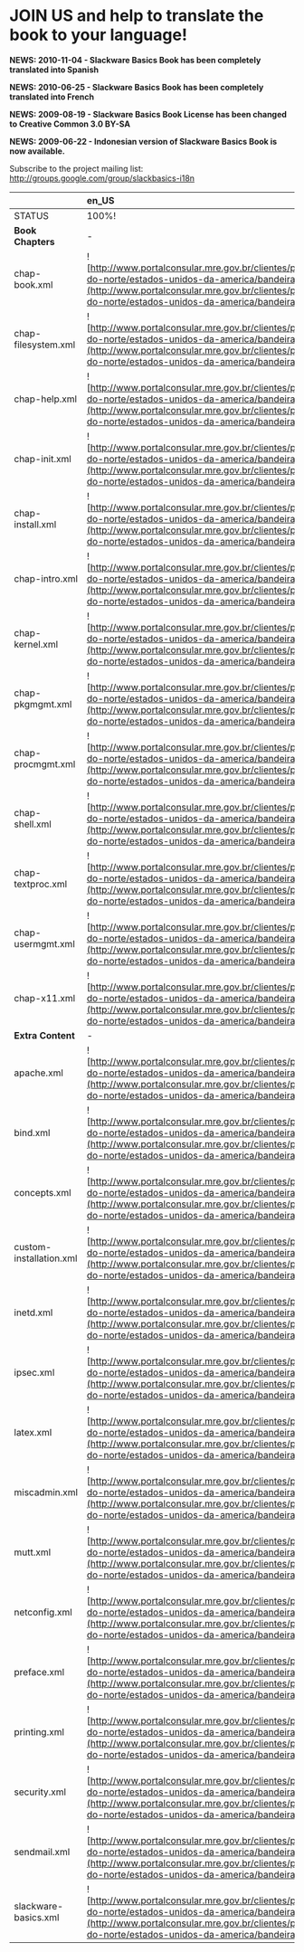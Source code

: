 # JOIN US and help to translate the book to your language! #

**NEWS: 2010-11-04 - Slackware Basics Book has been completely translated into Spanish**

**NEWS: 2010-06-25 - Slackware Basics Book has been completely translated into French**

**NEWS: 2009-08-19 - Slackware Basics Book License has been changed to Creative Common 3.0 BY-SA**

**NEWS: 2009-06-22 - Indonesian version of Slackware Basics Book is now available.**

Subscribe to the project mailing list: http://groups.google.com/group/slackbasics-i18n

| 				|en\_US		|pt\_BR		|id\_ID		|bg\_BG		|fr\_FR		|	es\_BO		|
|:----|:-------|:-------|:-------|:-------|:-------|:--------|
|STATUS			|100%!		|100%!		|100%		|_NA_		|100%		|_100%_			|
|**Book Chapters**		|-		|-		|-		|-		|-		|-			|
|chap-book.xml			|![http://www.portalconsular.mre.gov.br/clientes/portalconsular/portalconsular/mundo/america-do-norte/estados-unidos-da-america/bandeira/?formato=.gif](http://www.portalconsular.mre.gov.br/clientes/portalconsular/portalconsular/mundo/america-do-norte/estados-unidos-da-america/bandeira/?formato=.gif)	|![http://www.portalconsular.mre.gov.br/clientes/portalconsular/portalconsular/mundo/america-do-sul/republica-federativa-do-brasil/bandeira/?formato=.gif](http://www.portalconsular.mre.gov.br/clientes/portalconsular/portalconsular/mundo/america-do-sul/republica-federativa-do-brasil/bandeira/?formato=.gif)	|![http://www.portalconsular.mre.gov.br/clientes/portalconsular/portalconsular/mundo/asia/republica-da-indonesia/bandeira/?format=.gif](http://www.portalconsular.mre.gov.br/clientes/portalconsular/portalconsular/mundo/asia/republica-da-indonesia/bandeira/?format=.gif)	|	 |![http://www.portalconsular.mre.gov.br/clientes/portalconsular/portalconsular/mundo/europa/republica-francesa/bandeira/?format=.gif](http://www.portalconsular.mre.gov.br/clientes/portalconsular/portalconsular/mundo/europa/republica-francesa/bandeira/?format=.gif)	|![http://www.portalconsular.mre.gov.br/clientes/portalconsular/portalconsular/mundo/america-do-sul/republica-da-bolivia/bandeira/?format=.gif](http://www.portalconsular.mre.gov.br/clientes/portalconsular/portalconsular/mundo/america-do-sul/republica-da-bolivia/bandeira/?format=.gif)	|
|chap-filesystem.xml		|![http://www.portalconsular.mre.gov.br/clientes/portalconsular/portalconsular/mundo/america-do-norte/estados-unidos-da-america/bandeira/?formato=.gif](http://www.portalconsular.mre.gov.br/clientes/portalconsular/portalconsular/mundo/america-do-norte/estados-unidos-da-america/bandeira/?formato=.gif)	|![http://www.portalconsular.mre.gov.br/clientes/portalconsular/portalconsular/mundo/america-do-sul/republica-federativa-do-brasil/bandeira/?formato=.gif](http://www.portalconsular.mre.gov.br/clientes/portalconsular/portalconsular/mundo/america-do-sul/republica-federativa-do-brasil/bandeira/?formato=.gif)	|![http://www.portalconsular.mre.gov.br/clientes/portalconsular/portalconsular/mundo/asia/republica-da-indonesia/bandeira/?format=.gif](http://www.portalconsular.mre.gov.br/clientes/portalconsular/portalconsular/mundo/asia/republica-da-indonesia/bandeira/?format=.gif)	|	 |![http://www.portalconsular.mre.gov.br/clientes/portalconsular/portalconsular/mundo/europa/republica-francesa/bandeira/?format=.gif](http://www.portalconsular.mre.gov.br/clientes/portalconsular/portalconsular/mundo/europa/republica-francesa/bandeira/?format=.gif)	|![http://www.portalconsular.mre.gov.br/clientes/portalconsular/portalconsular/mundo/america-do-sul/republica-da-bolivia/bandeira/?format=.gif](http://www.portalconsular.mre.gov.br/clientes/portalconsular/portalconsular/mundo/america-do-sul/republica-da-bolivia/bandeira/?format=.gif)	|
|chap-help.xml			|![http://www.portalconsular.mre.gov.br/clientes/portalconsular/portalconsular/mundo/america-do-norte/estados-unidos-da-america/bandeira/?formato=.gif](http://www.portalconsular.mre.gov.br/clientes/portalconsular/portalconsular/mundo/america-do-norte/estados-unidos-da-america/bandeira/?formato=.gif)	|![http://www.portalconsular.mre.gov.br/clientes/portalconsular/portalconsular/mundo/america-do-sul/republica-federativa-do-brasil/bandeira/?formato=.gif](http://www.portalconsular.mre.gov.br/clientes/portalconsular/portalconsular/mundo/america-do-sul/republica-federativa-do-brasil/bandeira/?formato=.gif)	|![http://www.portalconsular.mre.gov.br/clientes/portalconsular/portalconsular/mundo/asia/republica-da-indonesia/bandeira/?format=.gif](http://www.portalconsular.mre.gov.br/clientes/portalconsular/portalconsular/mundo/asia/republica-da-indonesia/bandeira/?format=.gif)	|	 |![http://www.portalconsular.mre.gov.br/clientes/portalconsular/portalconsular/mundo/europa/republica-francesa/bandeira/?format=.gif](http://www.portalconsular.mre.gov.br/clientes/portalconsular/portalconsular/mundo/europa/republica-francesa/bandeira/?format=.gif)	|![http://www.portalconsular.mre.gov.br/clientes/portalconsular/portalconsular/mundo/america-do-sul/republica-da-bolivia/bandeira/?format=.gif](http://www.portalconsular.mre.gov.br/clientes/portalconsular/portalconsular/mundo/america-do-sul/republica-da-bolivia/bandeira/?format=.gif)	|
|chap-init.xml			|![http://www.portalconsular.mre.gov.br/clientes/portalconsular/portalconsular/mundo/america-do-norte/estados-unidos-da-america/bandeira/?formato=.gif](http://www.portalconsular.mre.gov.br/clientes/portalconsular/portalconsular/mundo/america-do-norte/estados-unidos-da-america/bandeira/?formato=.gif)	|![http://www.portalconsular.mre.gov.br/clientes/portalconsular/portalconsular/mundo/america-do-sul/republica-federativa-do-brasil/bandeira/?formato=.gif](http://www.portalconsular.mre.gov.br/clientes/portalconsular/portalconsular/mundo/america-do-sul/republica-federativa-do-brasil/bandeira/?formato=.gif)	|![http://www.portalconsular.mre.gov.br/clientes/portalconsular/portalconsular/mundo/asia/republica-da-indonesia/bandeira/?format=.gif](http://www.portalconsular.mre.gov.br/clientes/portalconsular/portalconsular/mundo/asia/republica-da-indonesia/bandeira/?format=.gif)	|	 |![http://www.portalconsular.mre.gov.br/clientes/portalconsular/portalconsular/mundo/europa/republica-francesa/bandeira/?format=.gif](http://www.portalconsular.mre.gov.br/clientes/portalconsular/portalconsular/mundo/europa/republica-francesa/bandeira/?format=.gif)	|![http://www.portalconsular.mre.gov.br/clientes/portalconsular/portalconsular/mundo/america-do-sul/republica-da-bolivia/bandeira/?format=.gif](http://www.portalconsular.mre.gov.br/clientes/portalconsular/portalconsular/mundo/america-do-sul/republica-da-bolivia/bandeira/?format=.gif)	|
|chap-install.xml		|![http://www.portalconsular.mre.gov.br/clientes/portalconsular/portalconsular/mundo/america-do-norte/estados-unidos-da-america/bandeira/?formato=.gif](http://www.portalconsular.mre.gov.br/clientes/portalconsular/portalconsular/mundo/america-do-norte/estados-unidos-da-america/bandeira/?formato=.gif)	|![http://www.portalconsular.mre.gov.br/clientes/portalconsular/portalconsular/mundo/america-do-sul/republica-federativa-do-brasil/bandeira/?formato=.gif](http://www.portalconsular.mre.gov.br/clientes/portalconsular/portalconsular/mundo/america-do-sul/republica-federativa-do-brasil/bandeira/?formato=.gif)	|![http://www.portalconsular.mre.gov.br/clientes/portalconsular/portalconsular/mundo/asia/republica-da-indonesia/bandeira/?format=.gif](http://www.portalconsular.mre.gov.br/clientes/portalconsular/portalconsular/mundo/asia/republica-da-indonesia/bandeira/?format=.gif)	|	 |![http://www.portalconsular.mre.gov.br/clientes/portalconsular/portalconsular/mundo/europa/republica-francesa/bandeira/?format=.gif](http://www.portalconsular.mre.gov.br/clientes/portalconsular/portalconsular/mundo/europa/republica-francesa/bandeira/?format=.gif)	|![http://www.portalconsular.mre.gov.br/clientes/portalconsular/portalconsular/mundo/america-do-sul/republica-da-bolivia/bandeira/?format=.gif](http://www.portalconsular.mre.gov.br/clientes/portalconsular/portalconsular/mundo/america-do-sul/republica-da-bolivia/bandeira/?format=.gif)	|
|chap-intro.xml		|![http://www.portalconsular.mre.gov.br/clientes/portalconsular/portalconsular/mundo/america-do-norte/estados-unidos-da-america/bandeira/?formato=.gif](http://www.portalconsular.mre.gov.br/clientes/portalconsular/portalconsular/mundo/america-do-norte/estados-unidos-da-america/bandeira/?formato=.gif)	|![http://www.portalconsular.mre.gov.br/clientes/portalconsular/portalconsular/mundo/america-do-sul/republica-federativa-do-brasil/bandeira/?formato=.gif](http://www.portalconsular.mre.gov.br/clientes/portalconsular/portalconsular/mundo/america-do-sul/republica-federativa-do-brasil/bandeira/?formato=.gif)	|![http://www.portalconsular.mre.gov.br/clientes/portalconsular/portalconsular/mundo/asia/republica-da-indonesia/bandeira/?format=.gif](http://www.portalconsular.mre.gov.br/clientes/portalconsular/portalconsular/mundo/asia/republica-da-indonesia/bandeira/?format=.gif)	|	 |![http://www.portalconsular.mre.gov.br/clientes/portalconsular/portalconsular/mundo/europa/republica-francesa/bandeira/?format=.gif](http://www.portalconsular.mre.gov.br/clientes/portalconsular/portalconsular/mundo/europa/republica-francesa/bandeira/?format=.gif)	|![http://www.portalconsular.mre.gov.br/clientes/portalconsular/portalconsular/mundo/america-do-sul/republica-da-bolivia/bandeira/?format=.gif](http://www.portalconsular.mre.gov.br/clientes/portalconsular/portalconsular/mundo/america-do-sul/republica-da-bolivia/bandeira/?format=.gif)	|
|chap-kernel.xml		|![http://www.portalconsular.mre.gov.br/clientes/portalconsular/portalconsular/mundo/america-do-norte/estados-unidos-da-america/bandeira/?formato=.gif](http://www.portalconsular.mre.gov.br/clientes/portalconsular/portalconsular/mundo/america-do-norte/estados-unidos-da-america/bandeira/?formato=.gif)	|![http://www.portalconsular.mre.gov.br/clientes/portalconsular/portalconsular/mundo/america-do-sul/republica-federativa-do-brasil/bandeira/?formato=.gif](http://www.portalconsular.mre.gov.br/clientes/portalconsular/portalconsular/mundo/america-do-sul/republica-federativa-do-brasil/bandeira/?formato=.gif)	|![http://www.portalconsular.mre.gov.br/clientes/portalconsular/portalconsular/mundo/asia/republica-da-indonesia/bandeira/?format=.gif](http://www.portalconsular.mre.gov.br/clientes/portalconsular/portalconsular/mundo/asia/republica-da-indonesia/bandeira/?format=.gif)	|	 |![http://www.portalconsular.mre.gov.br/clientes/portalconsular/portalconsular/mundo/europa/republica-francesa/bandeira/?format=.gif](http://www.portalconsular.mre.gov.br/clientes/portalconsular/portalconsular/mundo/europa/republica-francesa/bandeira/?format=.gif)	|![http://www.portalconsular.mre.gov.br/clientes/portalconsular/portalconsular/mundo/america-do-sul/republica-da-bolivia/bandeira/?format=.gif](http://www.portalconsular.mre.gov.br/clientes/portalconsular/portalconsular/mundo/america-do-sul/republica-da-bolivia/bandeira/?format=.gif)	|
|chap-pkgmgmt.xml		|![http://www.portalconsular.mre.gov.br/clientes/portalconsular/portalconsular/mundo/america-do-norte/estados-unidos-da-america/bandeira/?formato=.gif](http://www.portalconsular.mre.gov.br/clientes/portalconsular/portalconsular/mundo/america-do-norte/estados-unidos-da-america/bandeira/?formato=.gif)	|![http://www.portalconsular.mre.gov.br/clientes/portalconsular/portalconsular/mundo/america-do-sul/republica-federativa-do-brasil/bandeira/?formato=.gif](http://www.portalconsular.mre.gov.br/clientes/portalconsular/portalconsular/mundo/america-do-sul/republica-federativa-do-brasil/bandeira/?formato=.gif)	|![http://www.portalconsular.mre.gov.br/clientes/portalconsular/portalconsular/mundo/asia/republica-da-indonesia/bandeira/?format=.gif](http://www.portalconsular.mre.gov.br/clientes/portalconsular/portalconsular/mundo/asia/republica-da-indonesia/bandeira/?format=.gif)	|	 |![http://www.portalconsular.mre.gov.br/clientes/portalconsular/portalconsular/mundo/europa/republica-francesa/bandeira/?format=.gif](http://www.portalconsular.mre.gov.br/clientes/portalconsular/portalconsular/mundo/europa/republica-francesa/bandeira/?format=.gif)	|![http://www.portalconsular.mre.gov.br/clientes/portalconsular/portalconsular/mundo/america-do-sul/republica-da-bolivia/bandeira/?format=.gif](http://www.portalconsular.mre.gov.br/clientes/portalconsular/portalconsular/mundo/america-do-sul/republica-da-bolivia/bandeira/?format=.gif)	|
|chap-procmgmt.xml		|![http://www.portalconsular.mre.gov.br/clientes/portalconsular/portalconsular/mundo/america-do-norte/estados-unidos-da-america/bandeira/?formato=.gif](http://www.portalconsular.mre.gov.br/clientes/portalconsular/portalconsular/mundo/america-do-norte/estados-unidos-da-america/bandeira/?formato=.gif)	|![http://www.portalconsular.mre.gov.br/clientes/portalconsular/portalconsular/mundo/america-do-sul/republica-federativa-do-brasil/bandeira/?formato=.gif](http://www.portalconsular.mre.gov.br/clientes/portalconsular/portalconsular/mundo/america-do-sul/republica-federativa-do-brasil/bandeira/?formato=.gif)	|![http://www.portalconsular.mre.gov.br/clientes/portalconsular/portalconsular/mundo/asia/republica-da-indonesia/bandeira/?format=.gif](http://www.portalconsular.mre.gov.br/clientes/portalconsular/portalconsular/mundo/asia/republica-da-indonesia/bandeira/?format=.gif)	|	 |![http://www.portalconsular.mre.gov.br/clientes/portalconsular/portalconsular/mundo/europa/republica-francesa/bandeira/?format=.gif](http://www.portalconsular.mre.gov.br/clientes/portalconsular/portalconsular/mundo/europa/republica-francesa/bandeira/?format=.gif)	|![http://www.portalconsular.mre.gov.br/clientes/portalconsular/portalconsular/mundo/america-do-sul/republica-da-bolivia/bandeira/?format=.gif](http://www.portalconsular.mre.gov.br/clientes/portalconsular/portalconsular/mundo/america-do-sul/republica-da-bolivia/bandeira/?format=.gif)	|
|chap-shell.xml		|![http://www.portalconsular.mre.gov.br/clientes/portalconsular/portalconsular/mundo/america-do-norte/estados-unidos-da-america/bandeira/?formato=.gif](http://www.portalconsular.mre.gov.br/clientes/portalconsular/portalconsular/mundo/america-do-norte/estados-unidos-da-america/bandeira/?formato=.gif)	|![http://www.portalconsular.mre.gov.br/clientes/portalconsular/portalconsular/mundo/america-do-sul/republica-federativa-do-brasil/bandeira/?formato=.gif](http://www.portalconsular.mre.gov.br/clientes/portalconsular/portalconsular/mundo/america-do-sul/republica-federativa-do-brasil/bandeira/?formato=.gif)	|![http://www.portalconsular.mre.gov.br/clientes/portalconsular/portalconsular/mundo/asia/republica-da-indonesia/bandeira/?format=.gif](http://www.portalconsular.mre.gov.br/clientes/portalconsular/portalconsular/mundo/asia/republica-da-indonesia/bandeira/?format=.gif)	|	 |![http://www.portalconsular.mre.gov.br/clientes/portalconsular/portalconsular/mundo/europa/republica-francesa/bandeira/?format=.gif](http://www.portalconsular.mre.gov.br/clientes/portalconsular/portalconsular/mundo/europa/republica-francesa/bandeira/?format=.gif)	|![http://www.portalconsular.mre.gov.br/clientes/portalconsular/portalconsular/mundo/america-do-sul/republica-da-bolivia/bandeira/?format=.gif](http://www.portalconsular.mre.gov.br/clientes/portalconsular/portalconsular/mundo/america-do-sul/republica-da-bolivia/bandeira/?format=.gif)	|
|chap-textproc.xml		|![http://www.portalconsular.mre.gov.br/clientes/portalconsular/portalconsular/mundo/america-do-norte/estados-unidos-da-america/bandeira/?formato=.gif](http://www.portalconsular.mre.gov.br/clientes/portalconsular/portalconsular/mundo/america-do-norte/estados-unidos-da-america/bandeira/?formato=.gif)	|![http://www.portalconsular.mre.gov.br/clientes/portalconsular/portalconsular/mundo/america-do-sul/republica-federativa-do-brasil/bandeira/?formato=.gif](http://www.portalconsular.mre.gov.br/clientes/portalconsular/portalconsular/mundo/america-do-sul/republica-federativa-do-brasil/bandeira/?formato=.gif)	|![http://www.portalconsular.mre.gov.br/clientes/portalconsular/portalconsular/mundo/asia/republica-da-indonesia/bandeira/?format=.gif](http://www.portalconsular.mre.gov.br/clientes/portalconsular/portalconsular/mundo/asia/republica-da-indonesia/bandeira/?format=.gif)	|	 |![http://www.portalconsular.mre.gov.br/clientes/portalconsular/portalconsular/mundo/europa/republica-francesa/bandeira/?format=.gif](http://www.portalconsular.mre.gov.br/clientes/portalconsular/portalconsular/mundo/europa/republica-francesa/bandeira/?format=.gif)	|![http://www.portalconsular.mre.gov.br/clientes/portalconsular/portalconsular/mundo/america-do-sul/republica-da-bolivia/bandeira/?format=.gif](http://www.portalconsular.mre.gov.br/clientes/portalconsular/portalconsular/mundo/america-do-sul/republica-da-bolivia/bandeira/?format=.gif)	|
|chap-usermgmt.xml		|![http://www.portalconsular.mre.gov.br/clientes/portalconsular/portalconsular/mundo/america-do-norte/estados-unidos-da-america/bandeira/?formato=.gif](http://www.portalconsular.mre.gov.br/clientes/portalconsular/portalconsular/mundo/america-do-norte/estados-unidos-da-america/bandeira/?formato=.gif)	|![http://www.portalconsular.mre.gov.br/clientes/portalconsular/portalconsular/mundo/america-do-sul/republica-federativa-do-brasil/bandeira/?formato=.gif](http://www.portalconsular.mre.gov.br/clientes/portalconsular/portalconsular/mundo/america-do-sul/republica-federativa-do-brasil/bandeira/?formato=.gif)	|![http://www.portalconsular.mre.gov.br/clientes/portalconsular/portalconsular/mundo/asia/republica-da-indonesia/bandeira/?format=.gif](http://www.portalconsular.mre.gov.br/clientes/portalconsular/portalconsular/mundo/asia/republica-da-indonesia/bandeira/?format=.gif)	|	 |![http://www.portalconsular.mre.gov.br/clientes/portalconsular/portalconsular/mundo/europa/republica-francesa/bandeira/?format=.gif](http://www.portalconsular.mre.gov.br/clientes/portalconsular/portalconsular/mundo/europa/republica-francesa/bandeira/?format=.gif)	|![http://www.portalconsular.mre.gov.br/clientes/portalconsular/portalconsular/mundo/america-do-sul/republica-da-bolivia/bandeira/?format=.gif](http://www.portalconsular.mre.gov.br/clientes/portalconsular/portalconsular/mundo/america-do-sul/republica-da-bolivia/bandeira/?format=.gif)	|
|chap-x11.xml			|![http://www.portalconsular.mre.gov.br/clientes/portalconsular/portalconsular/mundo/america-do-norte/estados-unidos-da-america/bandeira/?formato=.gif](http://www.portalconsular.mre.gov.br/clientes/portalconsular/portalconsular/mundo/america-do-norte/estados-unidos-da-america/bandeira/?formato=.gif)	|![http://www.portalconsular.mre.gov.br/clientes/portalconsular/portalconsular/mundo/america-do-sul/republica-federativa-do-brasil/bandeira/?formato=.gif](http://www.portalconsular.mre.gov.br/clientes/portalconsular/portalconsular/mundo/america-do-sul/republica-federativa-do-brasil/bandeira/?formato=.gif)	|![http://www.portalconsular.mre.gov.br/clientes/portalconsular/portalconsular/mundo/asia/republica-da-indonesia/bandeira/?format=.gif](http://www.portalconsular.mre.gov.br/clientes/portalconsular/portalconsular/mundo/asia/republica-da-indonesia/bandeira/?format=.gif)	|	 |![http://www.portalconsular.mre.gov.br/clientes/portalconsular/portalconsular/mundo/europa/republica-francesa/bandeira/?format=.gif](http://www.portalconsular.mre.gov.br/clientes/portalconsular/portalconsular/mundo/europa/republica-francesa/bandeira/?format=.gif)	|![http://www.portalconsular.mre.gov.br/clientes/portalconsular/portalconsular/mundo/america-do-sul/republica-da-bolivia/bandeira/?format=.gif](http://www.portalconsular.mre.gov.br/clientes/portalconsular/portalconsular/mundo/america-do-sul/republica-da-bolivia/bandeira/?format=.gif)	|
|**Extra Content**		|-		|-		|-		|-		|-		|-		|
|apache.xml			|![http://www.portalconsular.mre.gov.br/clientes/portalconsular/portalconsular/mundo/america-do-norte/estados-unidos-da-america/bandeira/?formato=.gif](http://www.portalconsular.mre.gov.br/clientes/portalconsular/portalconsular/mundo/america-do-norte/estados-unidos-da-america/bandeira/?formato=.gif)	|![http://www.portalconsular.mre.gov.br/clientes/portalconsular/portalconsular/mundo/america-do-sul/republica-federativa-do-brasil/bandeira/?formato=.gif](http://www.portalconsular.mre.gov.br/clientes/portalconsular/portalconsular/mundo/america-do-sul/republica-federativa-do-brasil/bandeira/?formato=.gif)	|![http://www.portalconsular.mre.gov.br/clientes/portalconsular/portalconsular/mundo/asia/republica-da-indonesia/bandeira/?format=.gif](http://www.portalconsular.mre.gov.br/clientes/portalconsular/portalconsular/mundo/asia/republica-da-indonesia/bandeira/?format=.gif)	|	 |![http://www.portalconsular.mre.gov.br/clientes/portalconsular/portalconsular/mundo/europa/republica-francesa/bandeira/?format=.gif](http://www.portalconsular.mre.gov.br/clientes/portalconsular/portalconsular/mundo/europa/republica-francesa/bandeira/?format=.gif)	|![http://www.portalconsular.mre.gov.br/clientes/portalconsular/portalconsular/mundo/america-do-sul/republica-da-bolivia/bandeira/?format=.gif](http://www.portalconsular.mre.gov.br/clientes/portalconsular/portalconsular/mundo/america-do-sul/republica-da-bolivia/bandeira/?format=.gif)	|
|bind.xml			|![http://www.portalconsular.mre.gov.br/clientes/portalconsular/portalconsular/mundo/america-do-norte/estados-unidos-da-america/bandeira/?formato=.gif](http://www.portalconsular.mre.gov.br/clientes/portalconsular/portalconsular/mundo/america-do-norte/estados-unidos-da-america/bandeira/?formato=.gif)	|![http://www.portalconsular.mre.gov.br/clientes/portalconsular/portalconsular/mundo/america-do-sul/republica-federativa-do-brasil/bandeira/?formato=.gif](http://www.portalconsular.mre.gov.br/clientes/portalconsular/portalconsular/mundo/america-do-sul/republica-federativa-do-brasil/bandeira/?formato=.gif)	|![http://www.portalconsular.mre.gov.br/clientes/portalconsular/portalconsular/mundo/asia/republica-da-indonesia/bandeira/?format=.gif](http://www.portalconsular.mre.gov.br/clientes/portalconsular/portalconsular/mundo/asia/republica-da-indonesia/bandeira/?format=.gif)	|	 |![http://www.portalconsular.mre.gov.br/clientes/portalconsular/portalconsular/mundo/europa/republica-francesa/bandeira/?format=.gif](http://www.portalconsular.mre.gov.br/clientes/portalconsular/portalconsular/mundo/europa/republica-francesa/bandeira/?format=.gif)	|![http://www.portalconsular.mre.gov.br/clientes/portalconsular/portalconsular/mundo/america-do-sul/republica-da-bolivia/bandeira/?format=.gif](http://www.portalconsular.mre.gov.br/clientes/portalconsular/portalconsular/mundo/america-do-sul/republica-da-bolivia/bandeira/?format=.gif)	|
|concepts.xml			|![http://www.portalconsular.mre.gov.br/clientes/portalconsular/portalconsular/mundo/america-do-norte/estados-unidos-da-america/bandeira/?formato=.gif](http://www.portalconsular.mre.gov.br/clientes/portalconsular/portalconsular/mundo/america-do-norte/estados-unidos-da-america/bandeira/?formato=.gif)	|![http://www.portalconsular.mre.gov.br/clientes/portalconsular/portalconsular/mundo/america-do-sul/republica-federativa-do-brasil/bandeira/?formato=.gif](http://www.portalconsular.mre.gov.br/clientes/portalconsular/portalconsular/mundo/america-do-sul/republica-federativa-do-brasil/bandeira/?formato=.gif)	|![http://www.portalconsular.mre.gov.br/clientes/portalconsular/portalconsular/mundo/asia/republica-da-indonesia/bandeira/?format=.gif](http://www.portalconsular.mre.gov.br/clientes/portalconsular/portalconsular/mundo/asia/republica-da-indonesia/bandeira/?format=.gif)	|	 |![http://www.portalconsular.mre.gov.br/clientes/portalconsular/portalconsular/mundo/europa/republica-francesa/bandeira/?format=.gif](http://www.portalconsular.mre.gov.br/clientes/portalconsular/portalconsular/mundo/europa/republica-francesa/bandeira/?format=.gif)	|![http://www.portalconsular.mre.gov.br/clientes/portalconsular/portalconsular/mundo/america-do-sul/republica-da-bolivia/bandeira/?format=.gif](http://www.portalconsular.mre.gov.br/clientes/portalconsular/portalconsular/mundo/america-do-sul/republica-da-bolivia/bandeira/?format=.gif)	|
|custom-installation.xml	|![http://www.portalconsular.mre.gov.br/clientes/portalconsular/portalconsular/mundo/america-do-norte/estados-unidos-da-america/bandeira/?formato=.gif](http://www.portalconsular.mre.gov.br/clientes/portalconsular/portalconsular/mundo/america-do-norte/estados-unidos-da-america/bandeira/?formato=.gif)	|![http://www.portalconsular.mre.gov.br/clientes/portalconsular/portalconsular/mundo/america-do-sul/republica-federativa-do-brasil/bandeira/?formato=.gif](http://www.portalconsular.mre.gov.br/clientes/portalconsular/portalconsular/mundo/america-do-sul/republica-federativa-do-brasil/bandeira/?formato=.gif)	|![http://www.portalconsular.mre.gov.br/clientes/portalconsular/portalconsular/mundo/asia/republica-da-indonesia/bandeira/?format=.gif](http://www.portalconsular.mre.gov.br/clientes/portalconsular/portalconsular/mundo/asia/republica-da-indonesia/bandeira/?format=.gif)	|	 |![http://www.portalconsular.mre.gov.br/clientes/portalconsular/portalconsular/mundo/europa/republica-francesa/bandeira/?format=.gif](http://www.portalconsular.mre.gov.br/clientes/portalconsular/portalconsular/mundo/europa/republica-francesa/bandeira/?format=.gif)	|![http://www.portalconsular.mre.gov.br/clientes/portalconsular/portalconsular/mundo/america-do-sul/republica-da-bolivia/bandeira/?format=.gif](http://www.portalconsular.mre.gov.br/clientes/portalconsular/portalconsular/mundo/america-do-sul/republica-da-bolivia/bandeira/?format=.gif)	|
|inetd.xml			|![http://www.portalconsular.mre.gov.br/clientes/portalconsular/portalconsular/mundo/america-do-norte/estados-unidos-da-america/bandeira/?formato=.gif](http://www.portalconsular.mre.gov.br/clientes/portalconsular/portalconsular/mundo/america-do-norte/estados-unidos-da-america/bandeira/?formato=.gif)	|![http://www.portalconsular.mre.gov.br/clientes/portalconsular/portalconsular/mundo/america-do-sul/republica-federativa-do-brasil/bandeira/?formato=.gif](http://www.portalconsular.mre.gov.br/clientes/portalconsular/portalconsular/mundo/america-do-sul/republica-federativa-do-brasil/bandeira/?formato=.gif)	|![http://www.portalconsular.mre.gov.br/clientes/portalconsular/portalconsular/mundo/asia/republica-da-indonesia/bandeira/?format=.gif](http://www.portalconsular.mre.gov.br/clientes/portalconsular/portalconsular/mundo/asia/republica-da-indonesia/bandeira/?format=.gif)	|	 |![http://www.portalconsular.mre.gov.br/clientes/portalconsular/portalconsular/mundo/europa/republica-francesa/bandeira/?format=.gif](http://www.portalconsular.mre.gov.br/clientes/portalconsular/portalconsular/mundo/europa/republica-francesa/bandeira/?format=.gif)	|![http://www.portalconsular.mre.gov.br/clientes/portalconsular/portalconsular/mundo/america-do-sul/republica-da-bolivia/bandeira/?format=.gif](http://www.portalconsular.mre.gov.br/clientes/portalconsular/portalconsular/mundo/america-do-sul/republica-da-bolivia/bandeira/?format=.gif)	|
|ipsec.xml			|![http://www.portalconsular.mre.gov.br/clientes/portalconsular/portalconsular/mundo/america-do-norte/estados-unidos-da-america/bandeira/?formato=.gif](http://www.portalconsular.mre.gov.br/clientes/portalconsular/portalconsular/mundo/america-do-norte/estados-unidos-da-america/bandeira/?formato=.gif)	|![http://www.portalconsular.mre.gov.br/clientes/portalconsular/portalconsular/mundo/america-do-sul/republica-federativa-do-brasil/bandeira/?formato=.gif](http://www.portalconsular.mre.gov.br/clientes/portalconsular/portalconsular/mundo/america-do-sul/republica-federativa-do-brasil/bandeira/?formato=.gif)	|![http://www.portalconsular.mre.gov.br/clientes/portalconsular/portalconsular/mundo/asia/republica-da-indonesia/bandeira/?format=.gif](http://www.portalconsular.mre.gov.br/clientes/portalconsular/portalconsular/mundo/asia/republica-da-indonesia/bandeira/?format=.gif)	|	 |![http://www.portalconsular.mre.gov.br/clientes/portalconsular/portalconsular/mundo/europa/republica-francesa/bandeira/?format=.gif](http://www.portalconsular.mre.gov.br/clientes/portalconsular/portalconsular/mundo/europa/republica-francesa/bandeira/?format=.gif)	|![http://www.portalconsular.mre.gov.br/clientes/portalconsular/portalconsular/mundo/america-do-sul/republica-da-bolivia/bandeira/?format=.gif](http://www.portalconsular.mre.gov.br/clientes/portalconsular/portalconsular/mundo/america-do-sul/republica-da-bolivia/bandeira/?format=.gif)	|
|latex.xml			|![http://www.portalconsular.mre.gov.br/clientes/portalconsular/portalconsular/mundo/america-do-norte/estados-unidos-da-america/bandeira/?formato=.gif](http://www.portalconsular.mre.gov.br/clientes/portalconsular/portalconsular/mundo/america-do-norte/estados-unidos-da-america/bandeira/?formato=.gif)	|![http://www.portalconsular.mre.gov.br/clientes/portalconsular/portalconsular/mundo/america-do-sul/republica-federativa-do-brasil/bandeira/?formato=.gif](http://www.portalconsular.mre.gov.br/clientes/portalconsular/portalconsular/mundo/america-do-sul/republica-federativa-do-brasil/bandeira/?formato=.gif)	|![http://www.portalconsular.mre.gov.br/clientes/portalconsular/portalconsular/mundo/asia/republica-da-indonesia/bandeira/?format=.gif](http://www.portalconsular.mre.gov.br/clientes/portalconsular/portalconsular/mundo/asia/republica-da-indonesia/bandeira/?format=.gif)	|	 |![http://www.portalconsular.mre.gov.br/clientes/portalconsular/portalconsular/mundo/europa/republica-francesa/bandeira/?format=.gif](http://www.portalconsular.mre.gov.br/clientes/portalconsular/portalconsular/mundo/europa/republica-francesa/bandeira/?format=.gif)	|![http://www.portalconsular.mre.gov.br/clientes/portalconsular/portalconsular/mundo/america-do-sul/republica-da-bolivia/bandeira/?format=.gif](http://www.portalconsular.mre.gov.br/clientes/portalconsular/portalconsular/mundo/america-do-sul/republica-da-bolivia/bandeira/?format=.gif)	|
|miscadmin.xml			|![http://www.portalconsular.mre.gov.br/clientes/portalconsular/portalconsular/mundo/america-do-norte/estados-unidos-da-america/bandeira/?formato=.gif](http://www.portalconsular.mre.gov.br/clientes/portalconsular/portalconsular/mundo/america-do-norte/estados-unidos-da-america/bandeira/?formato=.gif)	|![http://www.portalconsular.mre.gov.br/clientes/portalconsular/portalconsular/mundo/america-do-sul/republica-federativa-do-brasil/bandeira/?formato=.gif](http://www.portalconsular.mre.gov.br/clientes/portalconsular/portalconsular/mundo/america-do-sul/republica-federativa-do-brasil/bandeira/?formato=.gif)	|![http://www.portalconsular.mre.gov.br/clientes/portalconsular/portalconsular/mundo/asia/republica-da-indonesia/bandeira/?format=.gif](http://www.portalconsular.mre.gov.br/clientes/portalconsular/portalconsular/mundo/asia/republica-da-indonesia/bandeira/?format=.gif)	|	 |![http://www.portalconsular.mre.gov.br/clientes/portalconsular/portalconsular/mundo/europa/republica-francesa/bandeira/?format=.gif](http://www.portalconsular.mre.gov.br/clientes/portalconsular/portalconsular/mundo/europa/republica-francesa/bandeira/?format=.gif)	|![http://www.portalconsular.mre.gov.br/clientes/portalconsular/portalconsular/mundo/america-do-sul/republica-da-bolivia/bandeira/?format=.gif](http://www.portalconsular.mre.gov.br/clientes/portalconsular/portalconsular/mundo/america-do-sul/republica-da-bolivia/bandeira/?format=.gif)	|
|mutt.xml			|![http://www.portalconsular.mre.gov.br/clientes/portalconsular/portalconsular/mundo/america-do-norte/estados-unidos-da-america/bandeira/?formato=.gif](http://www.portalconsular.mre.gov.br/clientes/portalconsular/portalconsular/mundo/america-do-norte/estados-unidos-da-america/bandeira/?formato=.gif)	|![http://www.portalconsular.mre.gov.br/clientes/portalconsular/portalconsular/mundo/america-do-sul/republica-federativa-do-brasil/bandeira/?formato=.gif](http://www.portalconsular.mre.gov.br/clientes/portalconsular/portalconsular/mundo/america-do-sul/republica-federativa-do-brasil/bandeira/?formato=.gif)	|![http://www.portalconsular.mre.gov.br/clientes/portalconsular/portalconsular/mundo/asia/republica-da-indonesia/bandeira/?format=.gif](http://www.portalconsular.mre.gov.br/clientes/portalconsular/portalconsular/mundo/asia/republica-da-indonesia/bandeira/?format=.gif)	|	 |![http://www.portalconsular.mre.gov.br/clientes/portalconsular/portalconsular/mundo/europa/republica-francesa/bandeira/?format=.gif](http://www.portalconsular.mre.gov.br/clientes/portalconsular/portalconsular/mundo/europa/republica-francesa/bandeira/?format=.gif)	|![http://www.portalconsular.mre.gov.br/clientes/portalconsular/portalconsular/mundo/america-do-sul/republica-da-bolivia/bandeira/?format=.gif](http://www.portalconsular.mre.gov.br/clientes/portalconsular/portalconsular/mundo/america-do-sul/republica-da-bolivia/bandeira/?format=.gif)	|
|netconfig.xml			|![http://www.portalconsular.mre.gov.br/clientes/portalconsular/portalconsular/mundo/america-do-norte/estados-unidos-da-america/bandeira/?formato=.gif](http://www.portalconsular.mre.gov.br/clientes/portalconsular/portalconsular/mundo/america-do-norte/estados-unidos-da-america/bandeira/?formato=.gif)	|![http://www.portalconsular.mre.gov.br/clientes/portalconsular/portalconsular/mundo/america-do-sul/republica-federativa-do-brasil/bandeira/?formato=.gif](http://www.portalconsular.mre.gov.br/clientes/portalconsular/portalconsular/mundo/america-do-sul/republica-federativa-do-brasil/bandeira/?formato=.gif)	|![http://www.portalconsular.mre.gov.br/clientes/portalconsular/portalconsular/mundo/asia/republica-da-indonesia/bandeira/?format=.gif](http://www.portalconsular.mre.gov.br/clientes/portalconsular/portalconsular/mundo/asia/republica-da-indonesia/bandeira/?format=.gif)	|	 |![http://www.portalconsular.mre.gov.br/clientes/portalconsular/portalconsular/mundo/europa/republica-francesa/bandeira/?format=.gif](http://www.portalconsular.mre.gov.br/clientes/portalconsular/portalconsular/mundo/europa/republica-francesa/bandeira/?format=.gif)	|![http://www.portalconsular.mre.gov.br/clientes/portalconsular/portalconsular/mundo/america-do-sul/republica-da-bolivia/bandeira/?format=.gif](http://www.portalconsular.mre.gov.br/clientes/portalconsular/portalconsular/mundo/america-do-sul/republica-da-bolivia/bandeira/?format=.gif)	|
|preface.xml			|![http://www.portalconsular.mre.gov.br/clientes/portalconsular/portalconsular/mundo/america-do-norte/estados-unidos-da-america/bandeira/?formato=.gif](http://www.portalconsular.mre.gov.br/clientes/portalconsular/portalconsular/mundo/america-do-norte/estados-unidos-da-america/bandeira/?formato=.gif)	|![http://www.portalconsular.mre.gov.br/clientes/portalconsular/portalconsular/mundo/america-do-sul/republica-federativa-do-brasil/bandeira/?formato=.gif](http://www.portalconsular.mre.gov.br/clientes/portalconsular/portalconsular/mundo/america-do-sul/republica-federativa-do-brasil/bandeira/?formato=.gif)	|![http://www.portalconsular.mre.gov.br/clientes/portalconsular/portalconsular/mundo/asia/republica-da-indonesia/bandeira/?format=.gif](http://www.portalconsular.mre.gov.br/clientes/portalconsular/portalconsular/mundo/asia/republica-da-indonesia/bandeira/?format=.gif)	|	 |![http://www.portalconsular.mre.gov.br/clientes/portalconsular/portalconsular/mundo/europa/republica-francesa/bandeira/?format=.gif](http://www.portalconsular.mre.gov.br/clientes/portalconsular/portalconsular/mundo/europa/republica-francesa/bandeira/?format=.gif)	|![http://www.portalconsular.mre.gov.br/clientes/portalconsular/portalconsular/mundo/america-do-sul/republica-da-bolivia/bandeira/?format=.gif](http://www.portalconsular.mre.gov.br/clientes/portalconsular/portalconsular/mundo/america-do-sul/republica-da-bolivia/bandeira/?format=.gif)	|
|printing.xml			|![http://www.portalconsular.mre.gov.br/clientes/portalconsular/portalconsular/mundo/america-do-norte/estados-unidos-da-america/bandeira/?formato=.gif](http://www.portalconsular.mre.gov.br/clientes/portalconsular/portalconsular/mundo/america-do-norte/estados-unidos-da-america/bandeira/?formato=.gif)	|![http://www.portalconsular.mre.gov.br/clientes/portalconsular/portalconsular/mundo/america-do-sul/republica-federativa-do-brasil/bandeira/?formato=.gif](http://www.portalconsular.mre.gov.br/clientes/portalconsular/portalconsular/mundo/america-do-sul/republica-federativa-do-brasil/bandeira/?formato=.gif)	|![http://www.portalconsular.mre.gov.br/clientes/portalconsular/portalconsular/mundo/asia/republica-da-indonesia/bandeira/?format=.gif](http://www.portalconsular.mre.gov.br/clientes/portalconsular/portalconsular/mundo/asia/republica-da-indonesia/bandeira/?format=.gif)	|	 |![http://www.portalconsular.mre.gov.br/clientes/portalconsular/portalconsular/mundo/europa/republica-francesa/bandeira/?format=.gif](http://www.portalconsular.mre.gov.br/clientes/portalconsular/portalconsular/mundo/europa/republica-francesa/bandeira/?format=.gif)	|![http://www.portalconsular.mre.gov.br/clientes/portalconsular/portalconsular/mundo/america-do-sul/republica-da-bolivia/bandeira/?format=.gif](http://www.portalconsular.mre.gov.br/clientes/portalconsular/portalconsular/mundo/america-do-sul/republica-da-bolivia/bandeira/?format=.gif)	|
|security.xml			|![http://www.portalconsular.mre.gov.br/clientes/portalconsular/portalconsular/mundo/america-do-norte/estados-unidos-da-america/bandeira/?formato=.gif](http://www.portalconsular.mre.gov.br/clientes/portalconsular/portalconsular/mundo/america-do-norte/estados-unidos-da-america/bandeira/?formato=.gif)	|![http://www.portalconsular.mre.gov.br/clientes/portalconsular/portalconsular/mundo/america-do-sul/republica-federativa-do-brasil/bandeira/?formato=.gif](http://www.portalconsular.mre.gov.br/clientes/portalconsular/portalconsular/mundo/america-do-sul/republica-federativa-do-brasil/bandeira/?formato=.gif)	|![http://www.portalconsular.mre.gov.br/clientes/portalconsular/portalconsular/mundo/asia/republica-da-indonesia/bandeira/?format=.gif](http://www.portalconsular.mre.gov.br/clientes/portalconsular/portalconsular/mundo/asia/republica-da-indonesia/bandeira/?format=.gif)	|	 |![http://www.portalconsular.mre.gov.br/clientes/portalconsular/portalconsular/mundo/europa/republica-francesa/bandeira/?format=.gif](http://www.portalconsular.mre.gov.br/clientes/portalconsular/portalconsular/mundo/europa/republica-francesa/bandeira/?format=.gif)	|![http://www.portalconsular.mre.gov.br/clientes/portalconsular/portalconsular/mundo/america-do-sul/republica-da-bolivia/bandeira/?format=.gif](http://www.portalconsular.mre.gov.br/clientes/portalconsular/portalconsular/mundo/america-do-sul/republica-da-bolivia/bandeira/?format=.gif)	|
|sendmail.xml			|![http://www.portalconsular.mre.gov.br/clientes/portalconsular/portalconsular/mundo/america-do-norte/estados-unidos-da-america/bandeira/?formato=.gif](http://www.portalconsular.mre.gov.br/clientes/portalconsular/portalconsular/mundo/america-do-norte/estados-unidos-da-america/bandeira/?formato=.gif)	|![http://www.portalconsular.mre.gov.br/clientes/portalconsular/portalconsular/mundo/america-do-sul/republica-federativa-do-brasil/bandeira/?formato=.gif](http://www.portalconsular.mre.gov.br/clientes/portalconsular/portalconsular/mundo/america-do-sul/republica-federativa-do-brasil/bandeira/?formato=.gif)	|![http://www.portalconsular.mre.gov.br/clientes/portalconsular/portalconsular/mundo/asia/republica-da-indonesia/bandeira/?format=.gif](http://www.portalconsular.mre.gov.br/clientes/portalconsular/portalconsular/mundo/asia/republica-da-indonesia/bandeira/?format=.gif)	|	 |![http://www.portalconsular.mre.gov.br/clientes/portalconsular/portalconsular/mundo/europa/republica-francesa/bandeira/?format=.gif](http://www.portalconsular.mre.gov.br/clientes/portalconsular/portalconsular/mundo/europa/republica-francesa/bandeira/?format=.gif)	|![http://www.portalconsular.mre.gov.br/clientes/portalconsular/portalconsular/mundo/america-do-sul/republica-da-bolivia/bandeira/?format=.gif](http://www.portalconsular.mre.gov.br/clientes/portalconsular/portalconsular/mundo/america-do-sul/republica-da-bolivia/bandeira/?format=.gif)	|
|slackware-basics.xml		|![http://www.portalconsular.mre.gov.br/clientes/portalconsular/portalconsular/mundo/america-do-norte/estados-unidos-da-america/bandeira/?formato=.gif](http://www.portalconsular.mre.gov.br/clientes/portalconsular/portalconsular/mundo/america-do-norte/estados-unidos-da-america/bandeira/?formato=.gif)	|![http://www.portalconsular.mre.gov.br/clientes/portalconsular/portalconsular/mundo/america-do-sul/republica-federativa-do-brasil/bandeira/?formato=.gif](http://www.portalconsular.mre.gov.br/clientes/portalconsular/portalconsular/mundo/america-do-sul/republica-federativa-do-brasil/bandeira/?formato=.gif)	|![http://www.portalconsular.mre.gov.br/clientes/portalconsular/portalconsular/mundo/asia/republica-da-indonesia/bandeira/?format=.gif](http://www.portalconsular.mre.gov.br/clientes/portalconsular/portalconsular/mundo/asia/republica-da-indonesia/bandeira/?format=.gif)	|	 |![http://www.portalconsular.mre.gov.br/clientes/portalconsular/portalconsular/mundo/europa/republica-francesa/bandeira/?format=.gif](http://www.portalconsular.mre.gov.br/clientes/portalconsular/portalconsular/mundo/europa/republica-francesa/bandeira/?format=.gif)	|![http://www.portalconsular.mre.gov.br/clientes/portalconsular/portalconsular/mundo/america-do-sul/republica-da-bolivia/bandeira/?format=.gif](http://www.portalconsular.mre.gov.br/clientes/portalconsular/portalconsular/mundo/america-do-sul/republica-da-bolivia/bandeira/?format=.gif)	|